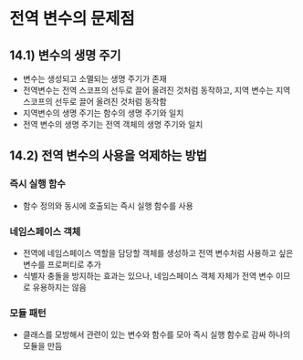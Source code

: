 # 전역 변수의 문제점

## 14.1) 변수의 생명 주기
- 변수는 생성되고 소멸되는 생명 주기가 존재
- 전역변수는 전역 스코프의 선두로 끌어 올려진 것처럼 동작하고, 지역 변수는 지역 스코프의 선두로 끌어 올려진 것처럼 동작함
- 지역변수의 생명 주기는 함수의 생명 주기와 일치
- 전역 변수의 생명 주기는 전역 객체의 생명 주기와 일치

## 14.2) 전역 변수의 사용을 억제하는 방법
### 즉시 실행 함수
- 함수 정의와 동시에 호출되는 즉시 실행 함수를 사용
### 네임스페이스 객체
- 전역에 네임스페이스 역할을 담당할 객체를 생성하고 전역 변수처럼 사용하고 싶은 변수를 프로퍼티로 추가
- 식별자 충돌을 방지하는 효과는 있으나, 네임스페이스 객체 자체가 전역 변수 이므로 유용하지는 않음
### 모듈 패턴
- 클래스를 모방해서 관련이 있는 변수와 함수를 모아 즉시 실행 함수로 감싸 하나의 모듈을 만듬